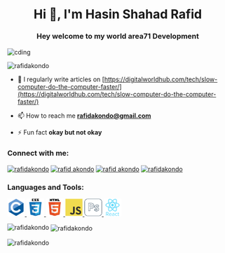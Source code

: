 <h1 align="center">Hi 👋, I'm Hasin Shahad Rafid</h1>
<h3 align="center">Hey welcome to my world area71 Development</h3>
<img align="center" alt="cding" width"400" src="https://miro.medium.com/v2/resize:fit:1360/1*zVnWJtyGOX_kUIDm6ccCfQ.gif">

<p align="left"> <img src="https://komarev.com/ghpvc/?username=rafidakondo&label=Profile%20views&color=0e75b6&style=flat" alt="rafidakondo" /> </p>

- 📝 I regularly write articles on [https://digitalworldhub.com/tech/slow-computer-do-the-computer-faster/](https://digitalworldhub.com/tech/slow-computer-do-the-computer-faster/)

- 📫 How to reach me **rafidakondo@gmail.com**

- ⚡ Fun fact **okay but not okay**

<h3 align="left">Connect with me:</h3>
<p align="left">
<a href="https://twitter.com/rafidakondo" target="blank"><img align="center" src="https://raw.githubusercontent.com/rahuldkjain/github-profile-readme-generator/master/src/images/icons/Social/twitter.svg" alt="rafidakondo" height="30" width="40" /></a>
<a href="https://linkedin.com/in/rafid akondo" target="blank"><img align="center" src="https://raw.githubusercontent.com/rahuldkjain/github-profile-readme-generator/master/src/images/icons/Social/linked-in-alt.svg" alt="rafid akondo" height="30" width="40" /></a>
<a href="https://fb.com/rafid akondo" target="blank"><img align="center" src="https://raw.githubusercontent.com/rahuldkjain/github-profile-readme-generator/master/src/images/icons/Social/facebook.svg" alt="rafid akondo" height="30" width="40" /></a>
<a href="https://instagram.com/rafidakondo" target="blank"><img align="center" src="https://raw.githubusercontent.com/rahuldkjain/github-profile-readme-generator/master/src/images/icons/Social/instagram.svg" alt="rafidakondo" height="30" width="40" /></a>
</p>

<h3 align="left">Languages and Tools:</h3>
<p align="left"> <a href="https://www.cprogramming.com/" target="_blank" rel="noreferrer"> <img src="https://raw.githubusercontent.com/devicons/devicon/master/icons/c/c-original.svg" alt="c" width="40" height="40"/> </a> <a href="https://www.w3schools.com/css/" target="_blank" rel="noreferrer"> <img src="https://raw.githubusercontent.com/devicons/devicon/master/icons/css3/css3-original-wordmark.svg" alt="css3" width="40" height="40"/> </a> <a href="https://www.w3.org/html/" target="_blank" rel="noreferrer"> <img src="https://raw.githubusercontent.com/devicons/devicon/master/icons/html5/html5-original-wordmark.svg" alt="html5" width="40" height="40"/> </a> <a href="https://developer.mozilla.org/en-US/docs/Web/JavaScript" target="_blank" rel="noreferrer"> <img src="https://raw.githubusercontent.com/devicons/devicon/master/icons/javascript/javascript-original.svg" alt="javascript" width="40" height="40"/> </a> <a href="https://www.photoshop.com/en" target="_blank" rel="noreferrer"> <img src="https://raw.githubusercontent.com/devicons/devicon/master/icons/photoshop/photoshop-line.svg" alt="photoshop" width="40" height="40"/> </a> <a href="https://reactjs.org/" target="_blank" rel="noreferrer"> <img src="https://raw.githubusercontent.com/devicons/devicon/master/icons/react/react-original-wordmark.svg" alt="react" width="40" height="40"/> </a> </p>

<p><img align="left" src="https://github-readme-stats.vercel.app/api/top-langs?username=rafidakondo&show_icons=true&locale=en&layout=compact" alt="rafidakondo" /></p>

<p>&nbsp;<img align="center" src="https://github-readme-stats.vercel.app/api?username=rafidakondo&show_icons=true&locale=en" alt="rafidakondo" /></p>

<p><img align="center" src="https://github-readme-streak-stats.herokuapp.com/?user=rafidakondo&" alt="rafidakondo" /></p>
